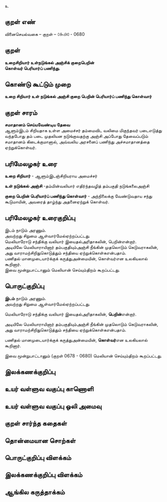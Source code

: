 உ

## குறள் எண் 

வினைசெயல்வகை – குறள் – ௦௬௮௦ - 0680  

## குறள் 

**உறைசிறியார் உள்நடுங்கல் அஞ்சிக் குறைபெறின்  
கொள்வர் பெரியார்ப் பணிந்து.**  

## கொண்டு கூட்டும் முறை

**உறை சிறியார் உள் நடுங்கல் அஞ்சி குறை பெறின் பெரியார்ப் பணிந்து கொள்வார்** 

## குறள் சாரம் 

**சமாதானம் செய்யவேண்டிய தேவை**  
ஆளும்இடம் சிறியதாக உள்ள அமைச்சர் தம்மைவிட வலிமை மிகுந்தவர் படைஎடுத்து வந்தபோது தம் படை முதலியன நடுங்குவதற்கு அஞ்சி அப்போது தேவைப்படும் சமாதானம் கிடைக்குமானால், அவ்வலிய அரசனைப் பணிந்து அச்சமாதானத்தை ஏற்றுக்கொள்வர்.  

## பரிமேலழகர் உரை

**உறை சிறியார்** - ஆளும்இடஞ்சிறியராய அமைச்சர்  

**உள் நடுங்கல் அஞ்சி** -தம்மின்வலியார் எதிர்ந்தவழித் தம்பகுதி நடுங்கலைஅஞ்சி  

**குறை பெறின் பெரியார்ப் பணிந்து கொள்வார்** - அந்நிலைக்கு வேண்டுவதாய சந்து கூடுமாயின், அவரைத் தாழ்ந்து அதனைஏற்றுக் கொள்வர்.   

## பரிமேலழகர் உரைகுறிப்பு   

இடம் நாடும் அரணும்.  
அவற்றது சிறுமை ஆள்வார்மேல்ஏற்றப்பட்டது.  
மெலியாரோடு சந்திக்கு வலியார் இயைதல்அரிதாகலின், பெறின்என்றார்.  
அடியிலே மெலியாராயினார் தம்பகுதியும்அஞ்சி நீங்கின் முதலொடும் கெடுவராகலின், அது வாராமற்சிறிதுகொடுத்தும் சந்தியை ஏற்றுக்கொள்கஎன்பதாம்.  
பணிதல் மானமுடையார்க்குக் கருத்துஅன்மையின், கொள்வர்என உலகியலால் கூறினார்.  
இவை மூன்றுபாட்டானும் மெலியான் செய்யும்திறம் கூறப்பட்டது.  

## பொருட்குறிப்பு 

**இடம்** நாடும் அரணும்.  
அவற்றது சிறுமை ஆள்வார்மேல்ஏற்றப்பட்டது.  

மெலியாரோடு சந்திக்கு வலியார் இயைதல்அரிதாகலின், **பெறின்**என்றார்.  

அடியிலே மெலியாராயினார் தம்பகுதியும்அஞ்சி நீங்கின் முதலொடும் கெடுவராகலின், அது வாராமற்சிறிதுகொடுத்தும் சந்தியை ஏற்றுக்கொள்கஎன்பதாம்.  

பணிதல் மானமுடையார்க்குக் கருத்துஅன்மையின், **கொள்வர்**என உலகியலால் கூறினார்.  

இவை மூன்றுபாட்டானும் (குறள் 0678 - 0680) மெலியான் செய்யும்திறம் கூறப்பட்டது.   

## இலக்கணக்குறிப்பு  


## உயர் வள்ளுவ வகுப்பு காணொளி


## உயர் வள்ளுவ வகுப்பு ஒலி அமைவு 

 
## குறள் சார்ந்த கதைகள் 


## தொன்மையான சொற்கள்


## பொருட்குறிப்பு விளக்கம்


## இலக்கணக்குறிப்பு விளக்கம்


## ஆங்கில கருத்தாக்கம் 



